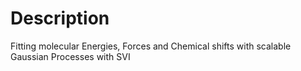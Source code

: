 # Description
Fitting molecular Energies, Forces and Chemical shifts with scalable Gaussian Processes with SVI 
